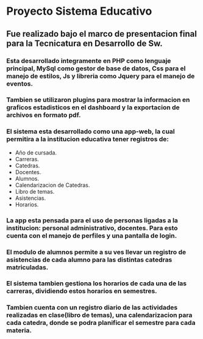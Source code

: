 # Proyecto Sistema Educativo 

## Fue realizado bajo el marco de presentacion final para la Tecnicatura en Desarrollo de Sw.
### Esta desarrollado integramente en PHP como lenguaje principal, MySql como gestor de base de datos, Css para el manejo de estilos, Js y libreria como Jquery para el manejo de eventos.
### Tambien se utilizaron plugins para mostrar la informacion en graficos estadisticos en el dashboard y la exportacion de archivos en formato pdf.

### El sistema esta desarrollado como una app-web, la cual permitira a la institucion educativa tener registros de:
- Año de cursada.
- Carreras.
- Catedras.
- Docentes.
- Alumnos.
- Calendarizacion de Catedras.
- Libro de temas.
- Asistencias.
- Horarios.

### La app esta pensada para el uso de personas ligadas a la institucion: personal administrativo, docentes. Para esto cuenta con el manejo de perfiles y una pantalla de login.
### El modulo de alumnos permite a su ves llevar un registro de asistencias de cada alumno para las distintas catedras matriculadas.
### El sistema tambien gestiona los horarios de cada una de las carreras, dividiendo estos horarios en semestres.
### Tambien cuenta con un registro diario de las actividades realizadas en clase(libro de temas), una calendarizacion para cada catedra, donde se podra planificar el semestre para cada materia.

